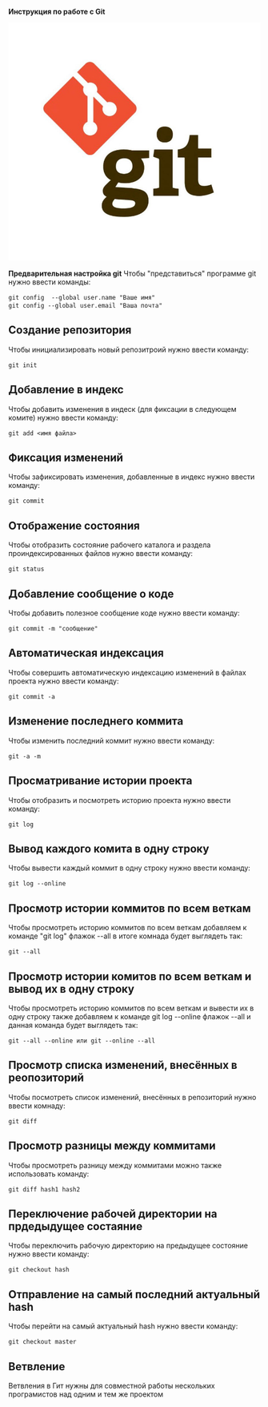 **Инструкция по работе с Git**

![Логотип Гит](1_L1wCPhdvK2guitLVNVCEtw.jpeg)

**Предварительная настройка git**
Чтобы "представиться" программе git нужно ввести команды:

    git config  --global user.name "Ваше имя"
    git config --global user.email "Ваша почта"

## Создание репозитория

Чтобы инициализировать новый репозитроий нужно ввести команду:

    git init

## Добавление в индекс

Чтобы добавить изменения в индеск (для фиксации в следующем комите) нужно ввести команду:

    git add <имя файла>

## Фиксация изменений 

Чтобы зафиксировать изменения, добавленные в индекс нужно ввести команду:

    git commit

## Отображение состояния

Чтобы отобразить состояние рабочего каталога и раздела проиндексированных файлов нужно ввести команду:

    git status

## Добавление сообщение о коде

Чтобы добавить полезное сообщение коде нужно ввести команду:

    git commit -m "сообщение"

## Автоматическая индексация

Чтобы совершить автоматическую индексацию изменений в файлах проекта нужно ввести команду:

    git commit -a

## Изменение последнего коммита

Чтобы изменить последний коммит нужно ввести команду:

    git -a -m

## Просматривание истории проекта

Чтобы отобразить и посмотреть историю проекта нужно ввести команду:

    git log

## Вывод каждого комита в одну строку

Чтобы вывести каждый коммит в одну строку нужно ввести команду:

    git log --online

## Просмотр истории коммитов по всем веткам

Чтобы просмотреть историю коммитов по всем веткам добавляем к команде "git log" флажок --all в итоге комнада будет выглядеть так:

    git --all

## Просмотр истории комитов по всем веткам и вывод их в одну строку

Чтобы просмотреть историю коммитов по всем веткам и вывести их в одну строку также добавляем к команде git log --online флажок --all и данная команда будет выглядеть так:

    git --all --online или git --online --all

## Просмотр списка изменений, внесённых в реопозиторий

Чтобы посмотреть список изменений, внесённых в репозиторий нужно ввести комнаду:

    git diff

## Просмотр разницы между коммитами

Чтобы просмотреть разницу между коммитами можно также использовать команду:

    git diff hash1 hash2

## Переключение рабочей директории на прдедыдущее состаяние

Чтобы переключить рабочую директорию на предыдущее состояние нужно ввести команду:

    git checkout hash

## Отправление на самый последний актуальный hash

Чтобы перейти на самый актуальный hash нужно ввести команду:

    git checkout master

## Ветвление

Ветвления в Гит нужны для совместной работы нескольких програмистов над одним и тем же проектом 